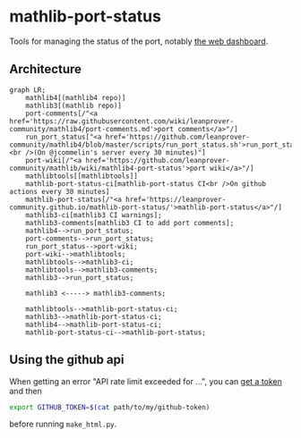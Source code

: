 # mathlib-port-status
Tools for managing the status of the port, notably [the web dashboard](https://leanprover-community.github.io/mathlib-port-status/).

## Architecture

```mermaid
graph LR;
    mathlib4[(mathlib4 repo)]
    mathlib3[(mathlib repo)]
    port-comments[/"<a href='https://raw.githubusercontent.com/wiki/leanprover-community/mathlib4/port-comments.md'>port comments</a>"/]
    run_port_status["<a href='https://github.com/leanprover-community/mathlib4/blob/master/scripts/run_port_status.sh'>run_port_status.sh</a><br />(On @jcommelin's server every 30 minutes)"]
    port-wiki[/"<a href='https://github.com/leanprover-community/mathlib/wiki/mathlib4-port-status'>port wiki</a>"/]
    mathlibtools[[mathlibtools]]
    mathlib-port-status-ci[mathlib-port-status CI<br />On github actions every 30 minutes]
    mathlib-port-status[/"<a href='https://leanprover-community.github.io/mathlib-port-status/'>mathlib-port-status</a>"/]
    mathlib3-ci[mathlib3 CI warnings];
    mathlib3-comments[mathlib3 CI to add port comments];
    mathlib4-->run_port_status;
    port-comments-->run_port_status;
    run_port_status-->port-wiki;
    port-wiki-->mathlibtools;
    mathlibtools-->mathlib3-ci;
    mathlibtools-->mathlib3-comments;
    mathlib3-->run_port_status;

    mathlib3 <-----> mathlib3-comments;

    mathlibtools-->mathlib-port-status-ci;
    mathlib3-->mathlib-port-status-ci;
    mathlib4-->mathlib-port-status-ci;
    mathlib-port-status-ci-->mathlib-port-status;
```

## Using the github api

When getting an error "API rate limit exceeded for ...", you can [get a token](https://github.com/settings/tokens)
and then
```bash
export GITHUB_TOKEN=$(cat path/to/my/github-token)
```
before running `make_html.py`.
